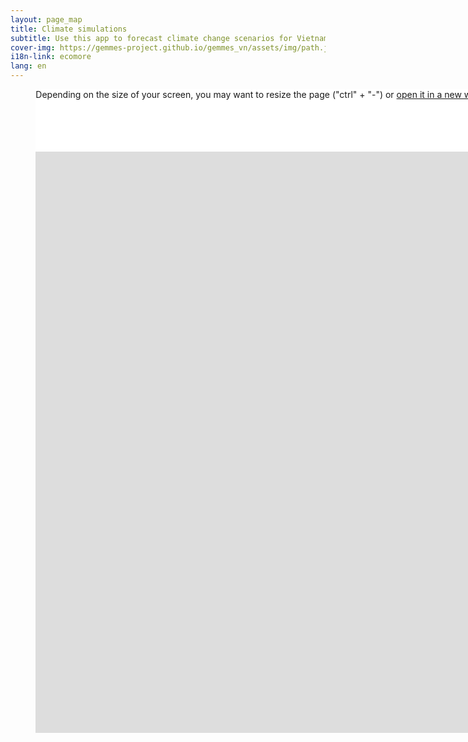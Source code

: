```yaml
---
layout: page_map
title: Climate simulations
subtitle: Use this app to forecast climate change scenarios for Vietnam
cover-img: https://gemmes-project.github.io/gemmes_vn/assets/img/path.jpg
i18n-link: ecomore
lang: en
---
```



<style>

.map-helper{
	height:100px;
}


.map-helper, iframe {
    width: 1600px;
    margin:0% 3% 0% 3%;
    background-color: #ffffff;
}

iframe {
    display: block;
    border-style:none;
	border:none; 
	overflow:hidden;	
	height:930px; 
	left:100px; 
	text-align:center;
}

.iframecenter{
	position:relative;
	left:5%;
	width:auto;
}


</style>

<div class="iframecenter">
<div class="map-helper">
<p> Depending on the size of your screen, you may want to resize the page ("ctrl" + "-") or <a href="https://remosat.usth.edu.vn/ecomore2/VNM">open it in a new window.</a></p>

</div>



<iframe ddd scrolling="no" src="https://remosat.usth.edu.vn/ecomore2/VNM"
></iframe>

</div>
